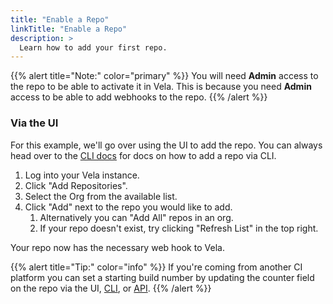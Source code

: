 ```yaml
---
title: "Enable a Repo"
linkTitle: "Enable a Repo"
description: >
  Learn how to add your first repo.
---
```


{{% alert title="Note:" color="primary" %}}
You will need **Admin** access to the repo to be able to activate it in Vela. This is because you need **Admin** access to be able to add webhooks
to the repo.
{{% /alert %}}

### Via the UI

For this example, we'll go over using the UI to add the repo. You can always head over to the [CLI docs](/docs/reference/cli/repo/add/) for docs on how to add a repo via CLI.

1. Log into your Vela instance.
1. Click "Add Repositories".
1. Select the Org from the available list.
1. Click "Add" next to the repo you would like to add.
   1. Alternatively you can "Add All" repos in an org.
   1. If your repo doesn't exist, try clicking "Refresh List" in the top right.

Your repo now has the necessary web hook to Vela.

{{% alert title="Tip:" color="info" %}}
If you're coming from another CI platform you can set a starting build number by updating the counter field on the repo via the UI, [CLI](/docs/reference/cli/repo/), or [API](/docs/reference/api/repo/).
{{% /alert %}}
